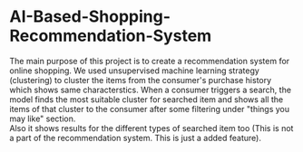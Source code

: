 # AI-Based-Shopping-Recommendation-System

The main purpose of this project is to create a recommendation system for online shopping. We used unsupervised machine learning strategy (clustering) to cluster the items from the consumer's purchase history which shows same characterstics. When a consumer triggers a search, the model finds the most suitable cluster for searched item and shows all the items of that cluster to the consumer after some filtering under "things you may like" section.        
Also it shows results for the different types of searched item too (This is not a part of the recommendation system. This is just a added feature).
